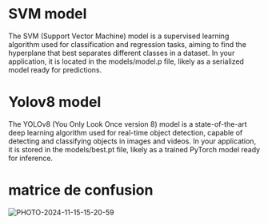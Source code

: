 # SVM model

The SVM (Support Vector Machine) model is a supervised learning algorithm used for classification and regression tasks, aiming to find the hyperplane that best separates different classes in a dataset. In your application, it is located in the models/model.p file, likely as a serialized model ready for predictions.

# Yolov8 model

The YOLOv8 (You Only Look Once version 8) model is a state-of-the-art deep learning algorithm used for real-time object detection, capable of detecting and classifying objects in images and videos. In your application, it is stored in the models/best.pt file, likely as a trained PyTorch model ready for inference.

# matrice de confusion 

![PHOTO-2024-11-15-15-20-59](https://github.com/user-attachments/assets/494e5988-1b2a-4b27-beaa-c38160ab0e3d)
